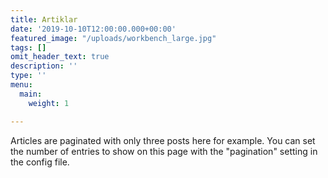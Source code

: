 ```yaml
---
title: Artiklar
date: '2019-10-10T12:00:00.000+00:00'
featured_image: "/uploads/workbench_large.jpg"
tags: []
omit_header_text: true
description: ''
type: ''
menu:
  main:
    weight: 1

---
```

Articles are paginated with only three posts here for example. You can set the number of entries to show on this page with the "pagination" setting in the config file.